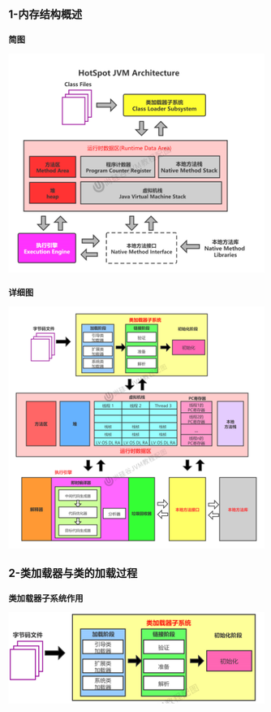 ## 1-内存结构概述

### 简图

![image-20211027084452401](https://raw.githubusercontent.com/miemiehoho/blog/master/picture/2021/10/202110270844606.png)

### 详细图

![第02章_JVM架构-中](https://raw.githubusercontent.com/miemiehoho/blog/master/picture/2021/10/202110270845916.jpg)

## 2-类加载器与类的加载过程

### 类加载器子系统作用

![image-20211027084748208](https://raw.githubusercontent.com/miemiehoho/blog/master/picture/2021/10/202110270847592.png)